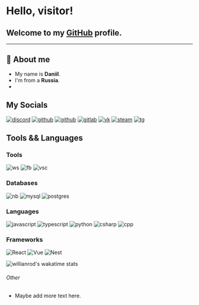 # Hello, visitor!
## Welcome to my [GitHub](https://github.com) profile.
-------
## 💬 About me  
- My name is **Daniil**.
- I'm from a **Russia**.
- 
## My Socials
[![discord](https://img.shields.io/static/v1?label=&message=DISCORD&color=191919&style=for-the-badge&logo=discord)](https://discordapp.com/users/351030467119808514)
[![github](https://img.shields.io/static/v1?label=&message=github&color=191919&style=for-the-badge&logo=github)](https://github.com/KotOdinochka)
[![github](https://img.shields.io/static/v1?label=&message=Twitter&color=191919&style=for-the-badge&logo=twitter)](https://twitter.com/iLonelyDev)
[![gitlab](https://img.shields.io/static/v1?label=&message=gitlab&color=191919&style=for-the-badge&logo=gitlab)](https://gitlab.com/KotOdinochka)
[![vk](https://img.shields.io/static/v1?label=&message=VK&color=191919&style=for-the-badge&logo=vk)](https://vk.com/JustLonelyCat)
[![steam](https://img.shields.io/static/v1?label=&message=steam&color=191919&style=for-the-badge&logo=Steam)](https://steamcommunity.com/id/taiga1love/)
[![tg](https://img.shields.io/static/v1?label=&message=telegram&color=191919&style=for-the-badge&logo=telegram)](https://t.me/aLonelyCat)
<!-- [![discord](https://img.shields.io/static/v1?label=&message=Discord%20Server&color=191919&style=for-the-badge&logo=discord)](https://discordapp.com/users/351030467119808514) -->

## Tools && Languages
### Tools
![ws](https://img.shields.io/static/v1?label=&message=WebStorm&color=191919&style=for-the-badge&logo=WebStorm)
![fb](https://img.shields.io/static/v1?label=&message=Firebase&color=191919&style=for-the-badge&logo=FireBase)
![vsc](https://img.shields.io/static/v1?label=&message=VSC&color=191919&style=for-the-badge&logo=Visual%20Studio%20Code&logoColor=007ACC)

### Databases
![nb](https://img.shields.io/static/v1?label=&message=MongoDB&color=191919&style=for-the-badge&logo=MongoDB)
![mysql](https://img.shields.io/static/v1?label=&message=MySQL&color=191919&style=for-the-badge&logo=MySQL)
![postgres](https://img.shields.io/static/v1?label=&message=PostgreSQL&color=191919&style=for-the-badge&logo=postgresql&logoColor=336791)

### Languages
![javascript](https://img.shields.io/static/v1?label=&message=JavaScript&color=191919&style=for-the-badge&logo=JavaScript)
![typescript](https://img.shields.io/static/v1?label=&message=TypeScript&color=191919&style=for-the-badge&logo=TypeScript&logoColor=007ACC)
![python](https://img.shields.io/static/v1?label=&message=Python&color=191919&style=for-the-badge&logo=Python)
![csharp](https://img.shields.io/static/v1?label=&message=C%23&color=191919&style=for-the-badge&logo=C%20Sharp&logoColor=239120)
![cpp](https://img.shields.io/static/v1?label=&message=C%2B%2B%20LOW&color=191919&style=for-the-badge&logo=c%2B%2B)

### Frameworks
![React](https://img.shields.io/static/v1?label=&message=React&style=for-the-badge&logo=react&color=191919)
![Vue](https://img.shields.io/static/v1?label=&message=vue&style=for-the-badge&logo=vue.js&color=191919)
![Nest](https://img.shields.io/static/v1?label=&message=NestJS&style=for-the-badge&logo=nestJS&color=191919&logoColor=E0234E)


![willianrod's wakatime stats](https://github-readme-stats.vercel.app/api/wakatime?username=KotOdinochka&theme=dark)




###### Other
- Maybe add more text here.
<!--
**KotOdinochka/KotOdinochka** is a ✨ _special_ ✨ repository because its `README.md` (this file) appears on your GitHub profile.

Here are some ideas to get you started:

- 🔭 I’m currently working on ...
- 🌱 I’m currently learning ...
- 👯 I’m looking to collaborate on ...
- 🤔 I’m looking for help with ...
- 💬 Ask me about ...
- 📫 How to reach me: ...
- 😄 Pronouns: ...
- ⚡ Fun fact: ...
-->

